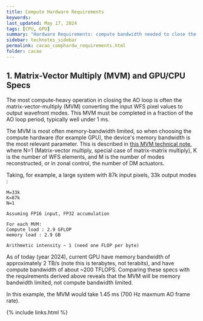 ```yaml
---
title: Compute Hardware Requirements
keywords:
last_updated: May 17, 2024
tags: [CPU, GPU]
summary: "Hardware Requirements: compute bandwidth needed to close the AO loop."
sidebar: technotes_sidebar
permalink: cacao_comphardw_requirements.html
folder: cacao
---
```



## 1. Matrix-Vector Multiply (MVM) and GPU/CPU Specs

The most compute-heavy operation in closing the AO loop is often the matrix-vector-multiply (MVM) converting the input WFS pixel values to output wavefront modes. This MVM must be completed in a fraction of the AO loop period, typically well under 1 ms.


The MVM is most often memory-bandwidth limited, so when choosing the compute hardware (for example GPU), the device's memory bandwidth is the most relevant parameter. This is described in [this MVM technical note](https://docs.nvidia.com/deeplearning/performance/dl-performance-matrix-multiplication/index.html), where N=1 (Matrix-vector multiply, special case of matrix-matrix multiply), K is the number of WFS elements, and M is the number of modes reconstructed, or in zonal control, the number of DM actuators.

Taking, for example, a large system with 87k input pixels, 33k output modes :

```
M=33k
K=87k
N=1

Assuming FP16 input, FP32 accumulation

For each MVM:
Compute load : 2.9 GFLOP
memory load : 2.9 GB

Arithmetic intensity ~ 1 (need one FLOP per byte)
```



As of today (year 2024), current GPU have memory bandwidth of approximately 2 TB/s (note this is terabytes, not terabits), and have compute bandwidth of about ~200 TFLOPS. Comparing these specs with the requirements derived above reveals that the MVM will be memory bandwidth limited, not compute bandwidth limited.

In this example, the MVM would take 1.45 ms (700 Hz maxmum AO frame rate).

{% include links.html %}
